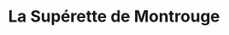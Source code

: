 ---
title: "La Supérette de Montrouge"
url: /montrouge/la-superette-de-montrouge/
shop: commodité
---
